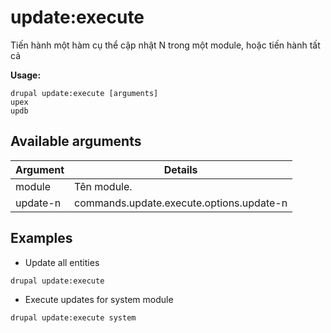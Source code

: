 # update:execute
Tiến hành một hàm cụ thể cập nhật N trong một module, hoặc tiến hành tất cả

**Usage:**
```
drupal update:execute [arguments]
upex
updb
```

## Available arguments
Argument | Details
---------|-------------
module | Tên module.
update-n | commands.update.execute.options.update-n

## Examples
* Update all entities
```
drupal update:execute
```
* Execute updates for system module
```
drupal update:execute system
```
